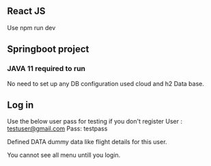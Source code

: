 ## React JS
Use npm run dev

## Springboot project
### JAVA 11 required to run
No need to set up any DB configuration used cloud and h2 Data base.

## Log in
Use the below user pass for testing if you don't  register
User : testuser@gmail.com
Pass: testpass

Defined DATA dummy data like flight details for this user.

You cannot see all menu untill you login.
